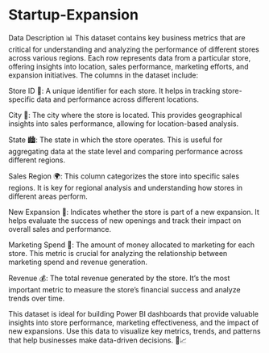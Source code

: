 # Startup-Expansion

Data Description 📊
This dataset contains key business metrics that are critical for understanding and analyzing the performance of different stores across various regions. Each row represents data from a particular store, offering insights into location, sales performance, marketing efforts, and expansion initiatives. The columns in the dataset include:

Store ID 🏪: A unique identifier for each store. It helps in tracking store-specific data and performance across different locations.

City 🌆: The city where the store is located. This provides geographical insights into sales performance, allowing for location-based analysis.

State 🏙️: The state in which the store operates. This is useful for aggregating data at the state level and comparing performance across different regions.

Sales Region 🌍: This column categorizes the store into specific sales regions. It is key for regional analysis and understanding how stores in different areas perform.

New Expansion 🚀: Indicates whether the store is part of a new expansion. It helps evaluate the success of new openings and track their impact on overall sales and performance.

Marketing Spend 💸: The amount of money allocated to marketing for each store. This metric is crucial for analyzing the relationship between marketing spend and revenue generation.

Revenue 💰: The total revenue generated by the store. It’s the most important metric to measure the store’s financial success and analyze trends over time.

This dataset is ideal for building Power BI dashboards that provide valuable insights into store performance, marketing effectiveness, and the impact of new expansions. Use this data to visualize key metrics, trends, and patterns that help businesses make data-driven decisions. 💼📈
